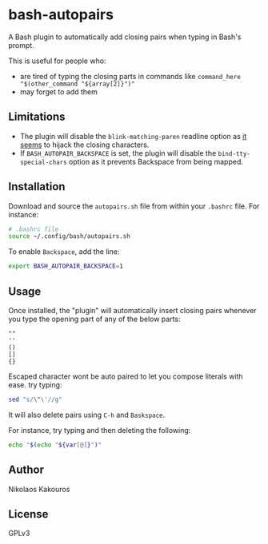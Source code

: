 # bash-autopairs
A Bash plugin to automatically add closing pairs when typing in Bash's prompt.

This is useful for people who:
- are tired of typing the closing parts in commands like `command_here "$(other_command "${array[2]}")"`
- may forget to add them

## Limitations
- The plugin will disable the `blink-matching-paren` readline option as [it
  seems](https://lists.gnu.org/archive/html/bug-bash/2019-11/msg00044.html) to
  hijack the closing characters.
- If `BASH_AUTOPAIR_BACKSPACE` is set, the plugin will disable the
  `bind-tty-special-chars` option as it prevents Backspace from being mapped.


## Installation
Download and source the `autopairs.sh` file from within your `.bashrc` file. For
instance:

```bash
# .bashrc file
source ~/.config/bash/autopairs.sh
```

To enable `Backspace`, add the line:

```bash
export BASH_AUTOPAIR_BACKSPACE=1
```

## Usage
Once installed, the "plugin" will automatically insert closing pairs whenever you type the opening part of any of the below parts:

```
""
''
()
[]
{}
```
Escaped character wont be auto paired to let you compose literals with ease.
try typing:
```bash
sed "s/\"\'//g"
```
It will also delete pairs using `C-h` and `Baskspace`.

For instance, try typing and then deleting the following:

```bash
echo "$(echo "${var[@]}")"
```

## Author
Nikolaos Kakouros

## License
GPLv3
